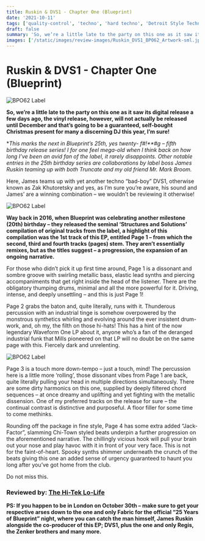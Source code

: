 ```yaml
---
title: Ruskin & DVS1 - Chapter One (Blueprint)
date: '2021-10-11'
tags: ['quality-control', 'techno', 'hard techno', 'Detroit Style Techno', 'Club Style']
draft: false
summary: 'So, we’re a little late to the party on this one as it saw its digital release a few days ago, the vinyl release, however, will not actually be released until December and that’s going to be a guaranteed, self-bought Christmas present for many a discerning DJ this year, I’m sure!'
images: ['/static/images/review-images/Ruskin_DVS1_BP062_Artwork-sml.jpg']
---
```


# Ruskin & DVS1 - Chapter One (Blueprint)

<div className="my-1 px-2 phone: w-full desktop: overflow-hidden xl:my-1 xl:px-2 xl:w-1/2">
  <Image
    alt="BPO62 Label"
    src="/static/images/review-images/Ruskin_DVS1_BP062_Artwork-sml.jpg"
    width={700}
    height={700}
/>
</div>

**So, we’re a little late to the party on this one as it saw its digital release a few days ago, the vinyl release, however, will not actually be released until December and that’s going to be a guaranteed, self-bought Christmas present for many a discerning DJ this year, I’m sure!**

**This marks the next in Blueprint’s 25th, yes twenty- f#!\**#*g – fifth birthday release series! I for one feel mega-old when I think back on how long I’ve been an avid fan of the label, it rarely disappoints. Other notable entries in the 25th birthday series are collaborations by label boss James Ruskin teaming up with both Truncate and my old friend Mr. Mark Broom.**

Here, James teams up with yet another techno “bad-boy” DVS1, otherwise known as Zak Khutoretsky and yes, as I’m sure you’re aware, his sound and James’ are a winning combination – we wouldn’t be reviewing it otherwise!

<div className="my-1 px-2 phone: w-full desktop: overflow-hidden xl:my-1 xl:px-2 xl:w-1/2">
  <Image
    alt="BPO62 Label"
    src="/static/images/review-images/Regis-sml.jpg"
    width={700}
    height={500}
/>
</div>

**Way back in 2016, when Blueprint was celebrating another milestone (20th) birthday – they released the seminal ‘Structures and Solutions’ compilation of original tracks from the label, a highlight of this compilation was the 1st track of this EP, entitled Page 1 – from which the second, third and fourth tracks (pages) stem. They aren’t essentially remixes, but as the titles suggest – a progression, the expansion of an ongoing narrative.**

For those who didn’t pick it up first time around, Page 1 is a dissonant and sombre groove with swirling metallic bass, elastic lead synths and piercing accompaniments that get right inside the head of the listener. There are the obligatory thumping drums, minimal and all the more powerful for it. Driving, intense, and deeply unsettling – and this is just Page 1!

Page 2 grabs the baton and, quite literally, runs with it. Thunderous percussion with an industrial tinge is somehow overpowered by the monstrous synthetics whirling and evolving around the ever insistent drum-work, and, oh my, the filth on those hi-hats! This has a hint of the now legendary Waveform One LP about it, anyone who’s a fan of the deranged industrial funk that Mills pioneered on that LP will no doubt be on the same page with this. Fiercely dark and unrelenting.

<div className="my-1 px-2 phone: w-full desktop: overflow-hidden xl:my-1 xl:px-2 xl:w-1/2">
  <Image
    alt="BPO62 Label"
    src="/static/images/review-images/DVS1_by_Salar_Kheradpejouh_2-sml.jpg"
    width={700}
    height={380}
/>
</div>

Page 3 is a touch more down-tempo – just a touch, mind! The percussion here is a little more ‘rolling’, those dissonant vibes from Page 1 are back, quite literally pulling your head in multiple directions simultaneously. There are some dirty harmonics on this one, supplied by deeply filtered chord sequences – at once dreamy and uplifting and yet fighting with the metallic dissension. One of my preferred tracks on the release for sure – the continual contrast is distinctive and purposeful. A floor filler for some time to come methinks.

Rounding off the package in fine style, Page 4 has some extra added “Jack-Factor”, slamming Chi-Town styled beats underpin a further progression on the aforementioned narrative. The chillingly vicious hook will pull your brain out your nose and play havoc with it in front of your very face. This is not for the faint-of-heart. Spooky synths shimmer underneath the crunch of the beats giving this one an added sense of urgency guaranteed to haunt you long after you’ve got home from the club.

Do not miss this.

### Reviewed by: [The Hi-Tek Lo-Life](https://www.facebook.com/HighestTek)

**PS: If you happen to be in London on October 30th – make sure to get your respective arses down to the one and only Fabric for the official “25 Years of Blueprint” night, where you can catch the man himself, James Ruskin alongside the co-producer of this EP; DVS1, plus the one and only Regis, the Zenker brothers and many more.**
